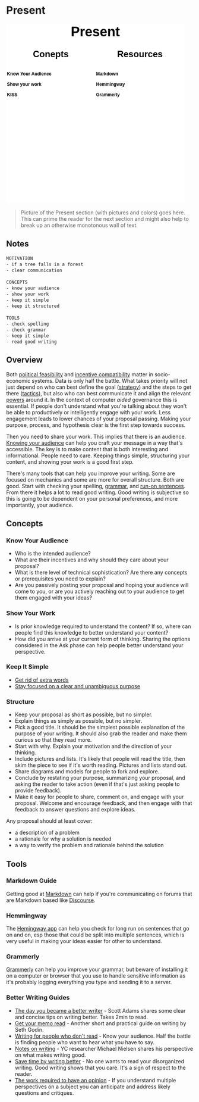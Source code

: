 # Present 

![](img/cag-map-0.0.3-present.png)

> Picture of the Present section (with pictures and colors) goes here. This can prime the reader for the next section and might also help to break up an otherwise monotonous wall of text.

## Notes

```
MOTIVATION
- if a tree falls in a forest
- clear communication

CONCEPTS
- know your audience
- show your work
- keep it simple
- keep it structured

TOOLS
- check spelling
- check grammar
- keep it simple
- read good writing
```

## Overview

Both [political feasibility](https://en.wikipedia.org/wiki/Political_feasibility_analysis) and [incentive compatibility](https://en.wikipedia.org/wiki/Incentive_compatibility) matter in socio-economic systems. Data is only half the battle. What takes priority will not just depend on who can best define the goal ([strategy](https://en.wikipedia.org/wiki/Strategy)) and the steps to get there ([tactics](https://en.wikipedia.org/wiki/Tactic_(method))), but also who can best communicate it and align the relevant [powers](https://en.wikipedia.org/wiki/Power_(social_and_political)) around it. In the context of computer *aided* governance this is essential. If people don't understand what you're talking about they won't be able to productively or intelligently engage with your work. Less engagement leads to lower chances of your proposal passing. Making your purpose, process, and hypothesis clear is the first step towards success.

Then you need to share your work. This implies that there is an audience. [Knowing your audience](https://seths.blog/2017/07/in-search-of-the-minimum-viable-audience/) can help you craft your message in a way that's accessible. The key is to make content that is both interesting and informational. People need to care. Keeping things simple, structuring your content, and showing your work is a good first step.

There's many tools that can help you improve your writing. Some are focused on mechanics and some are more for overall structure. Both are good. Start with checking your spelling, [grammar](https://www.grammarly.com/), and [run-on sentences](https://hemingwayapp.com/). From there it helps a lot to read good writing. Good writing is subjective so this is going to be dependent on your personal preferences, and more importantly, your audience.

## Concepts

### Know Your Audience

- Who is the intended audience?
- What are their incentives and why should they care about your proposal?
- What is there level of technical sophistication? Are there any concepts or prerequisites you need to explain?
- Are you passively posting your proposal and hoping your audience will come to you, or are you actively reaching out to your audience to get them engaged with your ideas?

### Show Your Work

- Is prior knowledge required to understand the content? If so, where can people find this knowledge to better understand your content?
- How did you arrive at your current form of thinking. Sharing the options considered in the Ask phase can help people better understand your perspective.

### Keep It Simple

- [Get rid of extra words](https://www.scottadamssays.com/2015/08/22/the-day-you-became-a-better-writer-2nd-look/)
- [Stay focused on a clear and unambiguous purpose](https://github.com/mnielsen/notes-on-writing/blob/master/notes_on_writing.md)

### Structure

- Keep your proposal as short as possible, but no simpler.
- Explain things as simply as possible, but no simpler.
- Pick a good title. It should be the simplest possible explanation of the purpose of your writing. It should also grab the reader and make them curious so that they read more.
- Start with why. Explain your motivation and the direction of your thinking.
- Include pictures and lists. It's likely that people will read the title, then skim the piece to see if it's worth reading. Pictures and lists stand out. 
- Share diagrams and models for people to fork and explore.
- Conclude by restating your purpose, summarizing your proposal, and asking the reader to take action (even if that's just asking people to provide feedback).
- Make it easy for people to share, comment on, and engage with your proposal. Welcome and encourage feedback, and then engage with that feedback to answer questions and explore ideas.

Any proposal should at least cover:
- a description of a problem 
- a rationale for why a solution is needed
- a way to verify the problem and rationale behind the solution

## Tools

### Markdown Guide

Getting good at [Markdown](https://www.markdownguide.org/) can help if you're communicating on forums that are Markdown based like [Discourse](https://www.discourse.org/).

### Hemmingway

The [Hemingway app](https://hemingwayapp.com/) can help you check for long run on sentences that go on and on, esp those that could be split into multiple sentences, which is very useful in making your ideas easier for other to understand.

### Grammerly

[Grammerly](https://www.grammarly.com/) can help you improve your grammar, but beware of installing it on a computer or browser that you use to handle sensitive information as it's probably logging everything you type and sending it to a server.

### Better Writing Guides

- [The day you became a better writer](https://www.scottadamssays.com/2015/08/22/the-day-you-became-a-better-writer-2nd-look/) - Scott Adams shares some clear and concise tips on writing better. Takes 2min to read. 
- [Get your memo read](https://seths.blog/2018/11/get-your-memo-read/) - Another short and practical guide on writing by Seth Godin. 
- [Writing for people who don't read](https://seths.blog/2018/06/writing-for-people-who-dont-read/) - Know your audience. Half the battle is finding people who want to hear what you have to say.
- [Notes on writing](https://github.com/mnielsen/notes-on-writing/blob/master/notes_on_writing.md) - YC researcher Michael Nielsen shares his perspective on what makes writing good.
- [Save time by writing better](https://blog.luisivan.net/saving-time-by-writing-better-11bce34f4631) - No one wants to read your disorganized writing. Good writing shows that you care. It's a sign of respect to the reader.
- [The work required to have an opinion](https://fs.blog/2013/04/the-work-required-to-have-an-opinion/) - If you understand multiple perspectives on a subject you can anticipate and address likely questions and critiques.

